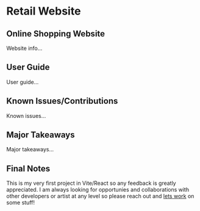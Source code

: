 # Retail Website

## Online Shopping Website

Website info...

## User Guide

User guide...

## Known Issues/Contributions

Known issues...

## Major Takeaways

Major takeaways...

## Final Notes

This is my very first project in Vite/React so any feedback is greatly appreciated. I am always looking for opportunies and collaborations with other developers or artist at any level so please reach out and [lets work](mailto:ocean.wrng@gmail.com) on some stuff!
